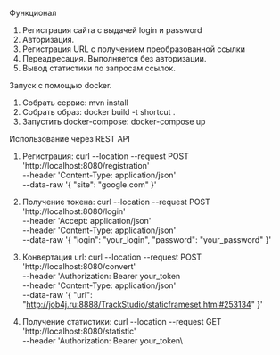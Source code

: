 Функционал

1. Регистрация сайта с выдачей login и password
2. Авторизация.
3. Регистрация URL с получением преобразованной ссылки
4. Переадресация. Выполняется без авторизации.
5. Вывод статистики по запросам ссылок.

Запуск с помощью docker.

1. Собрать сервис: mvn install
2. Собрать образ: docker build -t shortcut .
3. Запустить docker-compose: docker-compose up

Использование через REST API
1. Регистрация:
   curl --location --request POST 'http://localhost:8080/registration' \
   --header 'Content-Type: application/json' \
   --data-raw '{
   "site": "google.com"
   }'

2. Получение токена:
   curl --location --request POST 'http://localhost:8080/login' \
   --header 'Accept: application/json' \
   --header 'Content-Type: application/json' \
   --data-raw '{
   "login": "your_login",
   "password": "your_password"
   }'

3. Конвертация url:
   curl --location --request POST 'http://localhost:8080/convert' \
   --header 'Authorization: Bearer your_token\
   --header 'Content-Type: application/json' \
   --data-raw '{
   "url": "http://job4j.ru:8888/TrackStudio/staticframeset.html#253134"
   }'

4. Получение статистики:
   curl --location --request GET 'http://localhost:8080/statistic' \
   --header 'Authorization: Bearer your_token\